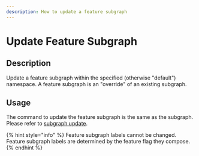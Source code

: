 ```yaml
---
description: How to update a feature subgraph
---
```


# Update Feature Subgraph

## Description

Update a feature subgraph within the specified (otherwise "default") namespace. A feature subgraph is an "override" of an existing subgraph.&#x20;

## Usage

The command to update the feature subgraph is the same as the subgraph.\
Please refer to [subgraph update](../subgraph/update.md).

{% hint style="info" %}
Feature subgraph labels cannot be changed. Feature subgraph labels are determined by the feature flag they compose.
{% endhint %}
